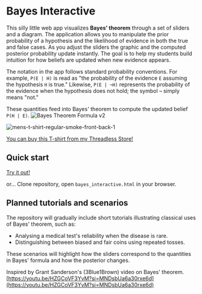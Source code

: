 # Bayes Interactive

This silly little web app visualizes **Bayes' theorem** through a set of sliders and a diagram. The application allows you to manipulate the prior probability of a hypothesis and the likelihood of evidence in both the true and false cases. As you adjust the sliders the graphic and the computed posterior probability update instantly. The goal is to help my students build intuition for how beliefs are updated when new evidence appears.

The notation in the app follows standard probability conventions. For example,
`P(E | H)` is read as "the probability of the evidence `E` assuming the
hypothesis `H` is true." Likewise, `P(E | ¬H)` represents the probability of the
evidence when the hypothesis does not hold; the symbol `¬` simply means
"not." 

These quantities feed into Bayes' theorem to compute the updated belief
`P(H | E)`.
![Bayes Theorem Formula v2](https://github.com/user-attachments/assets/8dd4f1d5-a2ba-429c-bba8-a5af5d2d428e)

![mens-t-shirt-regular-smoke-front-back-1](https://github.com/user-attachments/assets/497f4830-000b-4018-90b6-43e48155c7a2)


[You can buy this T-shirt from my Threadless Store!](https://toddbrous.threadless.com/designs/bayes-theorem-black/mens/t-shirt/regular?variation=front-back)


## Quick start

[Try it out!](https://untwist.github.io/bayes/bayes_interactive.html)

or...
Clone repository, open `bayes_interactive.html` in your browser.

## Planned tutorials and scenarios

The repository will gradually include short tutorials illustrating classical uses of Bayes' theorem, such as:

- Analysing a medical test's reliability when the disease is rare.
- Distinguishing between biased and fair coins using repeated tosses.

These scenarios will highlight how the sliders correspond to the quantities in Bayes' formula and how the posterior changes.

Inspired by Grant Sanderson's (3Blue1Brown) video on Bayes' theorem. [https://youtu.be/HZGCoVF3YvM?si=MNDsbUa6a30rxe6d](https://youtu.be/HZGCoVF3YvM?si=MNDsbUa6a30rxe6d)
